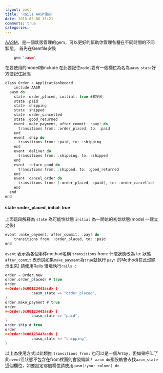 ```yaml
---
layout: post
title: 'Rails AASM使用'
date: 2018-05-08 15:21
comments: true
categories: 
---
```

[AASM](https://github.com/aasm/aasm)，是一個狀態管理的gem，可以更好的幫助你管理各種在不同時間的不同狀態。
首先在Gemfile安裝
```c Gemfile
	gem 'aasm'
```
在要使用的model裡include
在此要記住`model`要有一個欄位為名為`aasm_state`好方便記住狀態
```c Order.rb
class Order < ApplicationRecord
	include AASM
  aasm do
    state :order_placed, initial: true #初始化
    state :paid
    state :shipping
    state :shipped
    state :order_cancelled
    state :good_returned
    event :make_payment, after_commit: :pay! do
      transitions from: :order_placed, to: :paid
    end
    event :ship do
      transitions from: :paid, to: :shipping
    end
    event :deliver do
      transitions from: :shipping, to: :shipped
    end
    event :return_good do
      transitions from: :shipped, to: :good_returned
    end
    event :cancel_order do
      transitions from: [:order_placed, :paid], to: :order_cancelled
    end
  end
end
```
#### state :order_placed, initial: true
上面這段解釋為
`state` 為可能性狀態 
`initial` 為一開始的初始狀態(model 一建立之後)
```c Order.rb
event :make_payment, after_commit: :pay! do
	transitions from: :order_placed, to: :paid
end
```
`event` 表示為各個事件method名稱
`transitions` from: 什麼狀態改為 to: 狀態
`after_commit` 表示説如果`make_payment`為`true`就執行 `pay!` 的Method(在此沒顯示出來)
請使用Rails 環境執行`rails c`
```c rails c
order = Order.new
order.order_placed? # true
order
#<Order:0x00123443asd> {
            :aasm_state => "order_placed",
}
order.make_payment # true
order
#<Order:0x00123443asd> {
            :aasm_state => "paid",
}
order.ship # true
order
#<Order:0x00123443asd> {
            :aasm_state => "shipping",
}
```
以上為使用方式以此類推
`transitions from:` 也可以是一個Array，但如果呼叫了此`event`但狀態不包含在from裡面則會發錯誤！
`aasm do`預設執會去找`aasm_state`這個欄位，如要設定哪個欄位請使用`aasm(:your column) do`